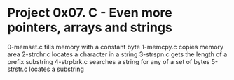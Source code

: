 # Project 0x07. C - Even more pointers, arrays and strings
0-memset.c fills memory with a constant byte
1-memcpy.c copies memory area
2-strchr.c locates a character in a string
3-strspn.c gets the length of a prefix substring
4-strpbrk.c searches a string for any of a set of bytes
5-strstr.c locates a substring
